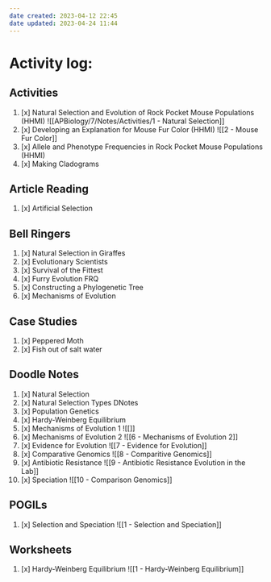 ```yaml
---
date created: 2023-04-12 22:45
date updated: 2023-04-24 11:44
---
```


# Activity log:

## Activities

1. [x] Natural Selection and Evolution of Rock Pocket Mouse Populations (HHMI)
       ![[APBiology/7/Notes/Activities/1 - Natural Selection]]
2. [x] Developing an Explanation for Mouse Fur Color (HHMI)
       ![[2 - Mouse Fur Color]]
3. [x] Allele and Phenotype Frequencies in Rock Pocket Mouse Populations (HHMI)
4. [x] Making Cladograms

## Article Reading

1. [x] Artificial Selection

## Bell Ringers

1. [x] Natural Selection in Giraffes
2. [x] Evolutionary Scientists
3. [x] Survival of the Fittest
4. [x] Furry Evolution FRQ
5. [x] Constructing a Phylogenetic Tree
6. [x] Mechanisms of Evolution

## Case Studies

1. [x] Peppered Moth
2. [x] Fish out of salt water

## Doodle Notes

1. [x] Natural Selection
2. [x] Natural Selection Types DNotes
3. [x] Population Genetics
4. [x] Hardy-Weinberg Equilibrium
5. [x] Mechanisms of Evolution 1
       ![[]]
6. [x] Mechanisms of Evolution 2
       ![[6 - Mechanisms of Evolution 2]]
7. [x] Evidence for Evolution
       ![[7 - Evidence for Evolution]]
8. [x] Comparative Genomics
       ![[8 - Comparitive Genomics]]
9. [x] Antibiotic Resistance
       ![[9 - Antibiotic Resistance Evolution in the Lab]]
10. [x] Speciation
        ![[10 - Comparison Genomics]]

## POGILs

1. [x] Selection and Speciation
       ![[1 - Selection and Speciation]]

## Worksheets

1. [x] Hardy-Weinberg Equilibrium
       ![[1 - Hardy-Weinberg Equilibrium]]
